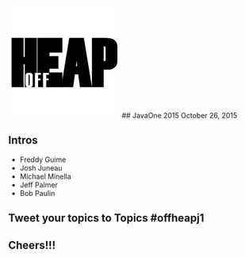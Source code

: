 <img src="images/offheap.jpg"/>
## JavaOne 2015 October 26, 2015 



## Intros

* Freddy Guime
* Josh Juneau
* Michael Minella
* Jeff Palmer
* Bob Paulin



## Tweet your topics to Topics #offheapj1



## Cheers!!!
